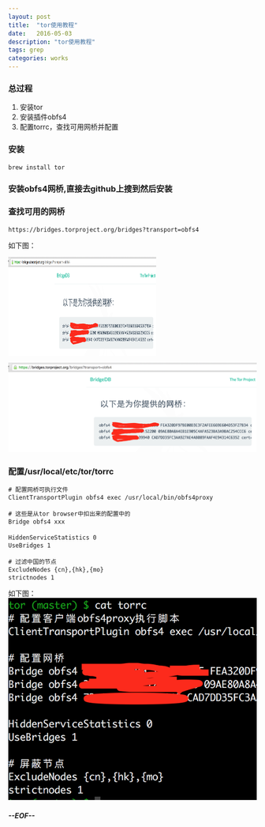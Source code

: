 ```yaml
---
layout: post
title:  "tor使用教程"
date:   2016-05-03
description: "tor使用教程"
tags: grep
categories: works
---
```


### 总过程
1. 安装tor
2. 安装插件obfs4
3. 配置torrc，查找可用网桥并配置

### 安装

	brew install tor

### 安装obfs4网桥,直接去github上搜到然后安装

### 查找可用的网桥

	https://bridges.torproject.org/bridges?transport=obfs4

如下图：

<img src="/images/2016-05-03-tor-usage-01.png" width = "300" height = "200" alt="图片名称" align=center />

![图1](/images/2016-05-03-tor-usage-01.png)

### 配置/usr/local/etc/tor/torrc

	# 配置网桥可执行文件
	ClientTransportPlugin obfs4 exec /usr/local/bin/obfs4proxy
	
	# 这些是从tor browser中扣出来的配置中的
	Bridge obfs4 xxx
	
	HiddenServiceStatistics 0
	UseBridges 1
	
	# 过滤中国的节点
	ExcludeNodes {cn},{hk},{mo}
	strictnodes 1

如下图：
![图2](/images/2016-05-03-tor-usage-02.png)


##### --EOF--
